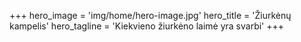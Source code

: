 +++
hero_image = 'img/home/hero-image.jpg'
hero_title = 'Žiurkėnų kampelis'
hero_tagline = 'Kiekvieno žiurkėno laimė yra svarbi'
+++
 